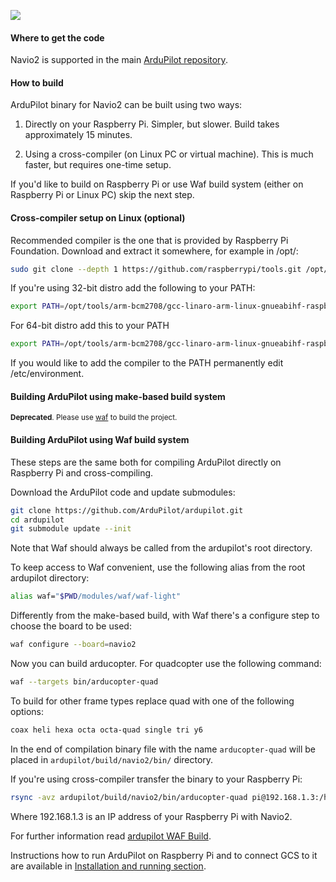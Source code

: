 ![](http://www.emlid.com/wp-content/uploads/2014/10/ArduPilot.png)

#### Where to get the code

Navio2 is supported in the main [ArduPilot repository](https://github.com/ArduPilot/ardupilot).

#### How to build

ArduPilot binary for Navio2 can be built using two ways:

1) Directly on your Raspberry Pi. Simpler, but slower. Build takes approximately 15 minutes.

2) Using a cross-compiler (on Linux PC or virtual machine). This is much faster, but requires one-time setup.

If you'd like to build on Raspberry Pi or use Waf build system (either on Raspberry Pi or Linux PC) skip the next step.

#### Cross-compiler setup on Linux (optional)

Recommended compiler is the one that is provided by Raspberry Pi Foundation. Download and extract it somewhere, for example in /opt/:

```bash
sudo git clone --depth 1 https://github.com/raspberrypi/tools.git /opt/tools
```

If you're using 32-bit distro add the following to your PATH:

```bash
export PATH=/opt/tools/arm-bcm2708/gcc-linaro-arm-linux-gnueabihf-raspbian/bin:$PATH
```

For 64-bit distro add this to your PATH

```bash
export PATH=/opt/tools/arm-bcm2708/gcc-linaro-arm-linux-gnueabihf-raspbian-x64/bin:$PATH
```

If you would like to add the compiler to the PATH permanently edit /etc/environment.

#### Building ArduPilot using make-based build system

<sub> **Deprecated**. Please use [waf](building-from-sources/#building-apm-using-waf-build-system) to build the project. </sub>

#### Building ArduPilot using Waf build system

These steps are the same both for compiling ArduPilot directly on Raspberry Pi and cross-compiling.

Download the ArduPilot code and update submodules:

```bash
git clone https://github.com/ArduPilot/ardupilot.git
cd ardupilot
git submodule update --init
```  
Note that Waf should always be called from the ardupilot's root directory.

To keep access to Waf convenient, use the following alias from the root ardupilot directory:  
```bash
alias waf="$PWD/modules/waf/waf-light"
```  
Differently from the make-based build, with Waf there's a configure step to choose the board to be used:
```bash
waf configure --board=navio2
```

Now you can build arducopter. For quadcopter use the following command:
```bash
waf --targets bin/arducopter-quad
```  
To build for other frame types replace quad with one of the following options:
```bash
coax heli hexa octa octa-quad single tri y6
```
In the end of compilation binary file with the name ```arducopter-quad``` will be placed in ```ardupilot/build/navio2/bin/``` directory.

If you're using cross-compiler transfer the binary to your Raspberry Pi:

```bash
rsync -avz ardupilot/build/navio2/bin/arducopter-quad pi@192.168.1.3:/home/pi/
```

Where 192.168.1.3 is an IP address of your Raspberry Pi with Navio2.

For further information read [ardupilot WAF Build](https://github.com/ArduPilot/ardupilot/blob/master/README-WAF.md).


Instructions how to run ArduPilot on Raspberry Pi and to connect GCS to it are available in  [Installation and running section](installation-and-running.md).
